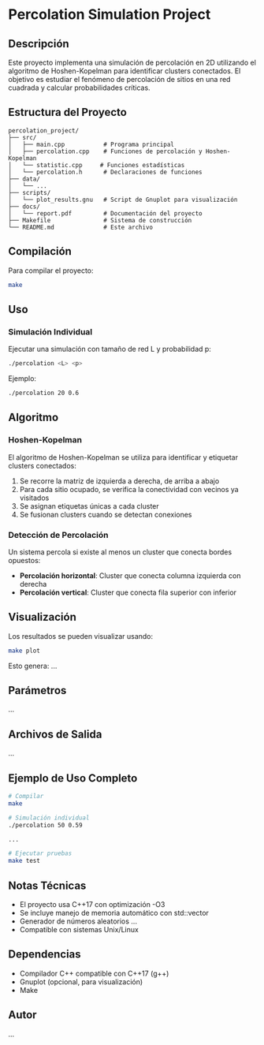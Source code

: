 # Percolation Simulation Project

## Descripción

Este proyecto implementa una simulación de percolación en 2D utilizando el algoritmo de Hoshen-Kopelman para identificar clusters conectados. El objetivo es estudiar el fenómeno de percolación de sitios en una red cuadrada y calcular probabilidades críticas.

## Estructura del Proyecto

```
percolation_project/
├── src/
│   ├── main.cpp           # Programa principal
│   ├── percolation.cpp    # Funciones de percolación y Hoshen-Kopelman
│   └── statistic.cpp     # Funciones estadísticas
│   └── percolation.h      # Declaraciones de funciones
├── data/
│   └── ...
├── scripts/
│   └── plot_results.gnu   # Script de Gnuplot para visualización
├── docs/
│   └── report.pdf         # Documentación del proyecto
├── Makefile               # Sistema de construcción
└── README.md              # Este archivo
```

## Compilación

Para compilar el proyecto:

```bash
make
```

## Uso

### Simulación Individual

Ejecutar una simulación con tamaño de red L y probabilidad p:

```bash
./percolation <L> <p>
```

Ejemplo:
```bash
./percolation 20 0.6
```

<!-- ## Targets del Makefile

- `make all` - Compila el proyecto
- `make test` - Ejecuta pruebas básicas
- `make plot` - Genera gráficos con gnuplot
- `make clean` - Limpia archivos de compilación -->

## Algoritmo

### Hoshen-Kopelman

El algoritmo de Hoshen-Kopelman se utiliza para identificar y etiquetar clusters conectados:

1. Se recorre la matriz de izquierda a derecha, de arriba a abajo
2. Para cada sitio ocupado, se verifica la conectividad con vecinos ya visitados
3. Se asignan etiquetas únicas a cada cluster
4. Se fusionan clusters cuando se detectan conexiones

### Detección de Percolación

Un sistema percola si existe al menos un cluster que conecta bordes opuestos:
- **Percolación horizontal**: Cluster que conecta columna izquierda con derecha
- **Percolación vertical**: Cluster que conecta fila superior con inferior

## Visualización

Los resultados se pueden visualizar usando:

```bash
make plot
```

Esto genera:
...

## Parámetros
...

## Archivos de Salida
...


## Ejemplo de Uso Completo

```bash
# Compilar
make

# Simulación individual
./percolation 50 0.59

...

# Ejecutar pruebas
make test
```

## Notas Técnicas

- El proyecto usa C++17 con optimización -O3
- Se incluye manejo de memoria automático con std::vector
- Generador de números aleatorios ...
- Compatible con sistemas Unix/Linux

## Dependencias

- Compilador C++ compatible con C++17 (g++)
- Gnuplot (opcional, para visualización)
- Make

## Autor

...
